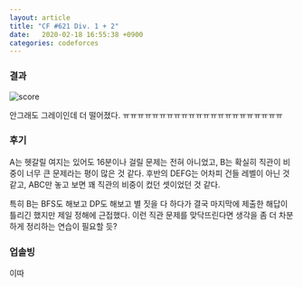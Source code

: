 ```yaml
---
layout: article
title: "CF #621 Div. 1 + 2"
date:   2020-02-18 16:55:38 +0900
categories: codeforces
---
```


### 결과
![score](https://user-images.githubusercontent.com/52979311/74715325-900f7100-526f-11ea-878f-667ca33fa65d.PNG)

안그래도 그레이인데 더 떨어졌다. ㅠㅠㅠㅠㅠㅠㅠㅠㅠㅠㅠㅠㅠㅠㅠㅠㅠㅠㅠㅠㅠㅠ

### 후기
A는 헷갈릴 여지는 있어도 16분이나 걸릴 문제는 전혀 아니었고, B는 확실히 직관이 비중이 너무 큰 문제라는 평이 많은 것 같다. 후반의 DEFG는 어차피 건들 레벨이 아닌 것 같고, ABC만 놓고 보면 꽤 직관의 비중이 컸던 셋이었던 것 같다.

특히 B는 BFS도 해보고 DP도 해보고 별 짓을 다 하다가 결국 마지막에 제출한 해답이 틀리긴 했지만 제일 정해에 근접했다. 이런 직관 문제를 맞닥뜨린다면 생각을 좀 더 차분하게 정리하는 연습이 필요할 듯?

### 업솔빙
이따 
